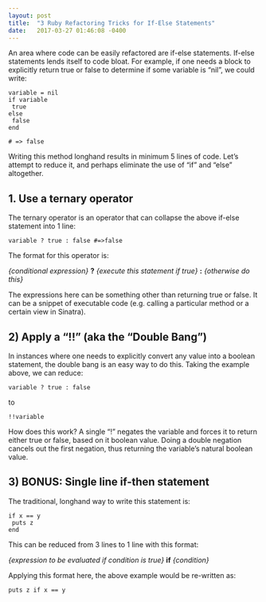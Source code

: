 ```yaml
---
layout: post
title:  "3 Ruby Refactoring Tricks for If-Else Statements"
date:   2017-03-27 01:46:08 -0400
---
```



An area where code can be easily refactored are if-else statements.  If-else statements lends itself to code bloat.  For example, if one needs a block to explicitly return true or false to determine if some variable is “nil”, we could write:


	variable = nil
	if variable
	 true
	else
	 false
	end

	# => false

Writing this method longhand results in minimum 5 lines of code. Let’s attempt to reduce it, and perhaps eliminate the use of “if” and “else” altogether.
	
## 1. Use a ternary operator

The ternary operator is an operator that can collapse the above if-else statement into 1 line:
```
variable ? true : false	#=>false
```

The format for this operator is: 

*{conditional expression}* **?** *{execute this statement if true}* **:** *{otherwise do this}*


The expressions here can be something other than returning true or false.  It can be a snippet of executable code (e.g. calling a particular method or a certain view in Sinatra). 

## 2) Apply a “!!” (aka the “Double Bang”)

In instances where one needs to explicitly convert any value into a boolean statement, the double bang is an easy way to do this.  Taking the example above, we can reduce:
```
variable ? true : false
```

to
```
!!variable
```

How does this work? A single “!” negates the variable and forces it to return either true or false, based on it boolean value.  Doing a double negation cancels out the first negation, thus returning the variable’s natural boolean value.

## 3) BONUS: Single line if-then statement

The traditional, longhand way to write this statement is:

	if x == y
	 puts z
	end

This can be reduced from 3 lines to 1 line with this format:

*{expression to be evaluated if condition is true}* **if** *{condition}*

Applying this format here, the above example would be re-written as:
```
puts z if x == y
```

